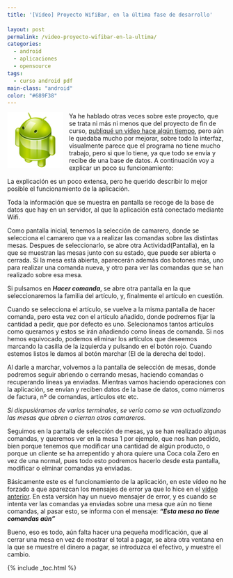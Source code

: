 ```yaml
---
title: '[Vídeo] Proyecto WifiBar, en la última fase de desarrollo'

layout: post
permalink: /video-proyecto-wifibar-en-la-ultima/
categories:
  - android
  - aplicaciones
  - opensource
tags:
  - curso android pdf
main-class: "android"
color: "#689F38"
---
```

<img border="0" src="/assets/img/2013/07/iconoAndroid.png" style="clear:left; float:left;margin-right:1em; margin-bottom:1em" />

Ya he hablado otras veces sobre este proyecto, que se trata ni más ni menos que del proyecto de fin de curso, [publiqué un vídeo hace algún tiempo][1], pero aún le quedaba mucho por mejorar, sobre todo la interfaz, visualmente parece que el programa no tiene mucho trabajo, pero si que lo tiene, ya que todo se envía y recibe de una base de datos. A continuación voy a explicar un poco su funcionamiento:


<!--ad-->

La explicación es un poco extensa, pero he querido describir lo mejor posible el funcionamiento de la aplicación.

Toda la información que se muestra en pantalla se recoge de la base de datos que hay en un servidor, al que la aplicación está conectado mediante Wifi.

Como pantalla inicial, tenemos la selección de camarero, donde se selecciona el camarero que va a realizar las comandas sobre las distintas mesas. Despues de seleccionarlo, se abre otra Actividad(Pantalla), en la que se muestran las mesas junto con su estado, que puede ser abierta o cerrada. Si la mesa está abierta, aparecerán además dos botones más, uno para realizar una comanda nueva, y otro para ver las comandas que se han realizado sobre esa mesa.

Si pulsamos en ***Hacer comanda***, se abre otra pantalla en la que seleccionaremos la familia del artículo, y, finalmente el artículo en cuestión.

Cuando se selecciona el artículo, se vuelve a la misma pantalla de hacer comanda, pero esta vez con el artículo añadido, donde podremos fijar la cantidad a pedir, que por defecto es uno. Selecionamos tantos artículos como queramos y estos se irán añadiendo como lineas de comanda. Si nos hemos equivocado, podemos eliminar los artículos que deseemos marcando la casilla de la izquierda y pulsando en el botón rojo. Cuando estemos listos le damos al botón marchar (El de la derecha del todo).

Al darle a marchar, volvemos a la pantalla de selección de mesas, donde podremos seguir abriendo o cerrando mesas, haciendo comandas o recuperando lineas ya enviadas. Mientras vamos haciendo operaciones con la aplicación, se envían y reciben datos de la base de datos, como números de factura, nº de comandas, artículos etc etc.

*Si dispusiéramos de varios terminales, se vería como se van actualizando las mesas que abren o cierran otros camareros.*

Seguimos en la pantalla de selección de mesas, ya se han realizado algunas comandas, y queremos ver en la mesa 1 por ejemplo, que nos han pedido, bien porque tenemos que modificar una cantidad de algún producto, o porque un cliente se ha arrepentido y ahora quiere una Coca cola Zero en vez de una normal, pues todo esto podremos hacerlo desde esta pantalla, modificar o elminar comandas ya enviadas.

Básicamente este es el funcionamiento de la aplicación, en este vídeo no he forzado a que aparezcan los mensajes de error ya que lo hice en el [vídeo anterior][1]. En esta versión hay un nuevo mensajer de error, y es cuando se intenta ver las comandas ya enviadas sobre una mesa que aún no tiene comandas, al pasar esto, se informa con el mensaje: ***&#8220;Esta mesa no tiene comandas aún&#8221;***

Bueno, eso es todo, aún falta hacer una pequeña modificación, que al cerrar una mesa en vez de mostrar el total a pagar, se abra otra ventana en la que se muestre el dinero a pagar, se introduzca el efectivo, y muestre el cambio.





 [1]: https://elbauldelprogramador.com/video-demostracion-del-proyecto-wifibar/

{% include _toc.html %}
